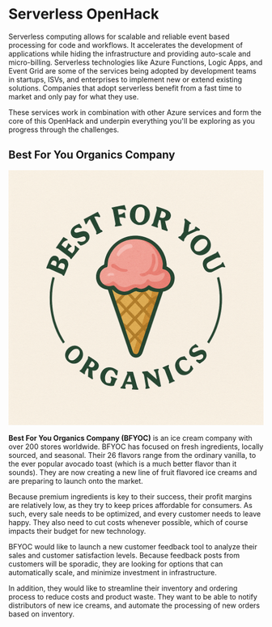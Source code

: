 # Serverless OpenHack

Serverless computing allows for scalable and reliable event based processing for code and workflows. It accelerates the development of applications while hiding the infrastructure and providing auto-scale and micro-billing. Serverless technologies like Azure Functions, Logic Apps, and Event Grid are some of the services being adopted by development teams in startups, ISVs, and enterprises to implement new or extend existing solutions. Companies that adopt serverless benefit from a fast time to market and only pay for what they use.

These services work in combination with other Azure services and form the core of this OpenHack and underpin everything you'll be exploring as you progress through the challenges.

## Best For You Organics Company

![](../../images/company-logo.png)

**Best For You Organics Company (BFYOC)** is an ice cream company with over 200 stores worldwide. BFYOC has focused on fresh ingredients, locally sourced, and seasonal. Their 26 flavors range from the ordinary vanilla, to the ever popular avocado toast (which is a much better flavor than it sounds). They are now creating a new line of fruit flavored ice creams and are preparing to launch onto the market.

Because premium ingredients is key to their success, their profit margins are relatively low, as they try to keep prices affordable for consumers. As such, every sale needs to be optimized, and every customer needs to leave happy. They also need to cut costs whenever possible, which of course impacts their budget for new technology.

BFYOC would like to launch a new customer feedback tool to analyze their sales and customer satisfaction levels. Because feedback posts from customers will be sporadic, they are looking for options that can automatically scale, and minimize investment in infrastructure.

In addition, they would like to streamline their inventory and ordering process to reduce costs and product waste. They want to be able to notify distributors of new ice creams, and automate the processing of new orders based on inventory.
